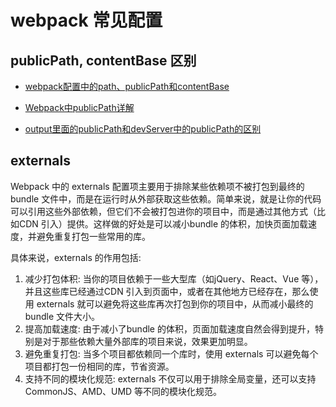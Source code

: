# webpack 常见配置

## publicPath, contentBase 区别

* [webpack配置中的path、publicPath和contentBase](https://www.cnblogs.com/ssw-men/p/11505529.html)

* [Webpack中publicPath详解](https://juejin.cn/post/6844903601060446221)

* [output里面的publicPath和devServer中的publicPath的区别](https://juejin.cn/post/6954238345178415141)

## externals

Webpack 中的 externals 配置项主要用于排除某些依赖项不被打包到最终的bundle 文件中，而是在运行时从外部获取这些依赖。简单来说，就是让你的代码可以引用这些外部依赖，但它们不会被打包进你的项目中，而是通过其他方式（比如CDN 引入）提供。这样做的好处是可以减小bundle 的体积，加快页面加载速度，并避免重复打包一些常用的库。

具体来说，externals 的作用包括:
1. 减少打包体积:
当你的项目依赖于一些大型库（如jQuery、React、Vue 等），并且这些库已经通过CDN 引入到页面中，或者在其他地方已经存在，那么使用 externals 就可以避免将这些库再次打包到你的项目中，从而减小最终的bundle 文件大小。﻿
2. 提高加载速度:
由于减小了bundle 的体积，页面加载速度自然会得到提升，特别是对于那些依赖大量外部库的项目来说，效果更加明显。﻿
3. 避免重复打包:
当多个项目都依赖同一个库时，使用 externals 可以避免每个项目都打包一份相同的库，节省资源。﻿
4. 支持不同的模块化规范:
externals 不仅可以用于排除全局变量，还可以支持CommonJS、AMD、UMD 等不同的模块化规范。﻿